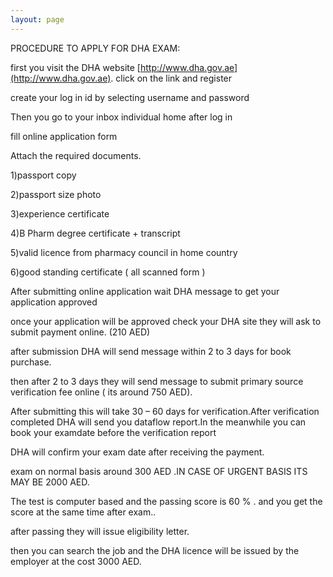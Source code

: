 ```yaml
---
layout: page
---
```


PROCEDURE TO APPLY FOR DHA EXAM:

first you visit the DHA website [http://www.dha.gov.ae](http://www.dha.gov.ae). click on the link and register

create your log in id by selecting username and password

Then you go to your inbox individual home after log in

fill online application form

Attach the required documents.

1)passport copy 

2)passport size photo 

3)experience certificate 

4)B Pharm degree certificate + transcript 

5)valid licence from pharmacy council in home country

6)good standing certificate ( all scanned form )

After submitting online application wait DHA message to get your application approved

once your application will be approved check your DHA site they will ask to submit payment online. (210 AED)

after submission DHA will send message within 2 to 3 days for book purchase.

then after 2 to 3 days they will send message to submit primary source verification fee online ( its around 750 AED).

After submitting this will take 30 – 60 days for verification.After verification completed DHA will send you dataflow report.In the meanwhile you can book your examdate before the verification report

DHA will confirm your exam date after receiving the payment.

exam on normal basis around 300 AED .IN CASE OF URGENT BASIS ITS MAY BE 2000 AED.

The test is computer based and the passing score is 60 % . and you get the score at the same time after exam..

after passing they will issue eligibility letter.

then you can search the job and the DHA licence will be issued by the employer at the cost 3000 AED.
